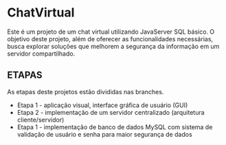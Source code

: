 # ChatVirtual

Este é um projeto de um chat virtual utilizando JavaServer SQL básico.
O objetivo deste projeto, além de oferecer as funcionalidades necessárias, busca explorar soluções que melhorem a segurança da informação em um servidor compartilhado.

## ETAPAS

As etapas deste projetos estão divididas nas branches. 

* Etapa 1 - aplicação visual, interface gráfica de usuário (GUI)
* Etapa 2 - implementação de um servidor centralizado (arquitetura cliente/servidor)
* Etapa 1 - implementação de banco de dados MySQL com sistema de validação de usuário e senha para maior segurança de dados
